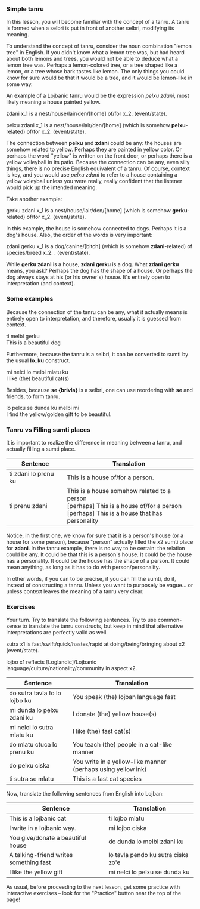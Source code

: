 <!--
### Transforming selbri
-->

<!--
The simplest type of selbri are those formed by a single word, such as the selbri _tavla_ inside the bridi _mi tavla do_.
In the previous lesson, you learned how to derive slightly more complex tanru using the words _se_, _te_, _ve_ and _re_.
In this lesson, you will learn yet another type of transformation: tanru.
-->


<!--
(there is no earlier lesson about brivla)

### Selbri and Brivla

Let's focus more in the selbri structure for now. 
Recall that, selbri is predicate relationship, for which it has sumti places: *some selbri = x_1 something x_2 something x_3 (and so on).*

The simplest type of selbri is the one formed by a single word: a brivla. For instance, **zdani**, **pelxu** are all examples of brivla.
So far, you've seen examples of selbri which were not form by simple brivla, for example: **se dunda**, where **dunda** is a brivla, and **se** is a cmavo.

When one combines two selbri, the result will be a tanru (which is a kind of selbri).
An example: **pelxu zdani** would be a **zdani** which is somehow **pelxu**-like or **pelxu**-related.
-->

### Simple tanru

In this lesson, you will become familiar with the concept of a tanru.
A tanru is formed when a selbri is put in front of another selbri, modifying its meaning.
<!--
A tanru is itself a selbri, and can combine with other selbri or tanru to form more complex tanru.
Thus _zdani vecnu_ is a tanru, as well as _pelxu zdani vecnu_, which is made from the tanru _pelxu zdani_ and the single brivla word _vecnu_.
-->
To understand the concept of tanru, consider the noun combination "lemon tree" in English.
If you didn't know what a lemon tree was, but had heard about both lemons and trees, you would not be able to deduce what a lemon tree was.
Perhaps a lemon-colored tree, or a tree shaped like a lemon, or a tree whose bark tastes like lemon.
The only things you could know for sure would be that it would be a tree, and it would be lemon-like in some way.

<!--
A tanru is closely analogous to this.
It cannot be said exactly what a _pelxu zdani_ is, but it can be said that it is definitely a _zdani_, and that it's _zdani_-like in some way.
And it could be _zdani_-like in any way.
In theory, no matter how silly or absurd the connection to zdani was, it could still truly be a _pelxu zdani_.
However, it must actually be a vecnu in the ordinary sense in order for the tanru to apply.
You could gloss zdani vecnu as home seller, or even better but worse sounding a home-type-of seller.
The place structure of a tanru is always that of the rightmost selbri.
It's also said that the left selbri modifies the right selbri.
-->

An example of a Lojbanic tanru would be the expression _pelxu zdani_, most likely meaning a house painted yellow.

<!--
We'll focus in a simple kind of tanru: two brivla tanru.
-->

<span class="definition-head">zdani</span> x_1 is a nest/house/lair/den/[home] of/for x_2.  (event/state).

<span class="definition-head">pelxu zdani</span> x_1 is a nest/house/lair/den/[home] (which is somehow **pelxu**-related) of/for x_2.  (event/state).

The connection between **pelxu** and **zdani** could be any: the houses are somehow related to yellow.
Perhaps they are painted in yellow color.
Or perhaps the word "yellow" is written on the front door, or perhaps there is a yellow volleyball in its patio.
Because the connection can be any, even silly things, there is no precise English equivalent of a tanru.
Of course, context is key, and you would use _pelxu zdani_ to refer to a house containing a yellow voleyball unless you were really, really confident that the listener would pick up the intended meaning.

Take another example:

<span class="definition-head">gerku zdani</span> x_1 is a nest/house/lair/den/[home] (which is somehow **gerku**-related) of/for x_2.  (event/state).

In this example, the house is somehow connected to dogs.
Perhaps it is a dog's house.
Also, the order of the words is very important:

<span class="definition-head">zdani gerku</span> x_1 is a dog/canine/[bitch] (which is somehow **zdani**-related) of species/breed x_2. .  (event/state).

While **gerku zdani** is a house, **zdani gerku** is a dog.
What **zdani gerku** means, you ask?
Perhaps the dog has the shape of a house.
Or perhaps the dog always stays at his (or his owner's) house.
It's entirely open to interpretation (and context).

### Some examples 

Because the connection of the tanru can be any, what it actually means is entirely open to interpretation, and therefore, usually it is guessed from context.

<div class="translation-source">
ti melbi gerku
</div>
<div class="translation-target">
This is a beautiful dog
</div>


Furthermore, because the tanru is a selbri, it can be converted to sumti by the usual **lo**..**ku** construct.

<div class="translation-source">
mi nelci lo melbi mlatu ku
</div>
<div class="translation-target">
I like (the) beautiful cat(s)
</div>

Besides, because **se {brivla}** is a selbri, one can use reordering with **se** and friends, to form tanru.

<div class="translation-source">
lo pelxu se dunda ku melbi mi
</div>
<div class="translation-target">
I find the yellow/golden gift to be beautiful.
</div>


### Tanru vs Filling sumti places

It is important to realize the difference in meaning between a tanru, and actually filling a sumti place.

|Sentence|Translation|
|--------|-----------|
ti zdani lo prenu ku|This is a house of/for a person.|
|ti prenu zdani|This is a house somehow related to a person <br/> [perhaps] This is a house of/for a person <br/> [perhaps] This is a house that has personality|

Notice, in the first one, we know for sure that it is a person's house (or a house for some person), because "person" actually filled the x2 sumti place for **zdani**.
In the tanru example, there is no way to be certain: the relation could be any.
It could be that this is a person's house.
It could be the house has a personality.
It could be the house has the shape of a person.
It could mean anything, as long as it has to do with person/personality.

In other words, if you can to be precise, if you can fill the sumti, do it, instead of constructing a tanru.
Unless you want to purposely be vague... or unless context leaves the meaning of a tanru very clear.

### Exercises

Your turn. Try to translate the following sentences.
Try to use common-sense to translate the tanru constructs, but keep in mind that alternative interpretations are perfectly valid as well.

<span class="definition-head">sutra</span> x1 is fast/swift/quick/hastes/rapid at doing/being/bringing about x2 (event/state).

<span class="definition-head">lojbo</span> x1 reflects [Loglandic]/Lojbanic language/culture/nationality/community in aspect x2. 

|Sentence|Translation|
|--------|-----------|
|do sutra tavla fo lo lojbo ku|<span class="spoiler-answer">You speak (the) lojban language fast</span>|
|mi dunda lo pelxu zdani ku |<span class="spoiler-answer">I donate (the) yellow house(s)</span>|
|mi nelci lo sutra mlatu ku|<span class="spoiler-answer">I like (the) fast cat(s)</span>|
|do mlatu ctuca lo prenu ku|<span class="spoiler-answer">You teach (the) people in a cat-like manner</span>|
|do pelxu ciska|<span class="spoiler-answer">You write in a yellow-like manner (perhaps using yellow ink)</span>|
|ti sutra se mlatu|<span class="spoiler-answer">This is a fast cat species</span>|

Now, translate the following sentences from English into Lojban:


|Sentence|Translation|
|--------|-----------|
|This is a lojbanic cat|<span class="spoiler-answer">ti lojbo mlatu</span>|
|I write in a lojbanic way.|<span class="spoiler-answer">mi lojbo ciska</span>|
|You give/donate a beautiful house|<span class="spoiler-answer">do dunda lo melbi zdani ku</span>|
|A talking-friend writes something fast|<span class="spoiler-answer">lo tavla pendo ku sutra ciska zo'e</span>|
|I like the yellow gift|<span class="spoiler-answer">mi nelci lo pelxu se dunda ku</span>|

As usual, before proceeding to the next lesson, get some practice with interactive exercises &ndash; look for the "Practice" button near the top of the page!

